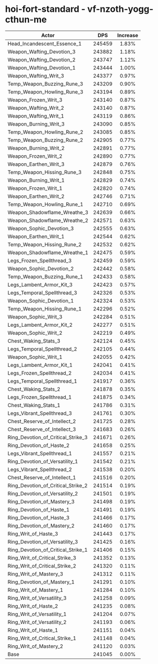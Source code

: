 # hoi-fort-standard - vf-nzoth-yogg-cthun-me
| Actor | DPS | Increase |
|---|:---:|:---:|
|Head_Incandescent_Essence_1|245459|1.83%|
|Weapon_Wafting_Devotion_3|243882|1.18%|
|Weapon_Wafting_Devotion_2|243747|1.12%|
|Weapon_Wafting_Devotion_1|243444|1.00%|
|Weapon_Wafting_Writ_3|243377|0.97%|
|Temp_Weapon_Buzzing_Rune_3|243209|0.90%|
|Temp_Weapon_Howling_Rune_3|243194|0.89%|
|Weapon_Frozen_Writ_3|243140|0.87%|
|Weapon_Wafting_Writ_2|243140|0.87%|
|Weapon_Wafting_Writ_1|243119|0.86%|
|Weapon_Burning_Writ_3|243090|0.85%|
|Temp_Weapon_Howling_Rune_2|243085|0.85%|
|Temp_Weapon_Buzzing_Rune_2|242905|0.77%|
|Weapon_Burning_Writ_2|242891|0.77%|
|Weapon_Frozen_Writ_2|242890|0.77%|
|Weapon_Earthen_Writ_3|242879|0.76%|
|Temp_Weapon_Hissing_Rune_3|242848|0.75%|
|Weapon_Burning_Writ_1|242829|0.74%|
|Weapon_Frozen_Writ_1|242820|0.74%|
|Weapon_Earthen_Writ_2|242746|0.71%|
|Temp_Weapon_Howling_Rune_1|242710|0.69%|
|Weapon_Shadowflame_Wreathe_3|242639|0.66%|
|Weapon_Shadowflame_Wreathe_2|242571|0.63%|
|Weapon_Sophic_Devotion_3|242555|0.63%|
|Weapon_Earthen_Writ_1|242544|0.62%|
|Temp_Weapon_Hissing_Rune_2|242532|0.62%|
|Weapon_Shadowflame_Wreathe_1|242475|0.59%|
|Legs_Frozen_Spellthread_3|242459|0.59%|
|Weapon_Sophic_Devotion_2|242442|0.58%|
|Temp_Weapon_Buzzing_Rune_1|242433|0.58%|
|Legs_Lambent_Armor_Kit_3|242423|0.57%|
|Legs_Temporal_Spellthread_3|242326|0.53%|
|Weapon_Sophic_Devotion_1|242324|0.53%|
|Temp_Weapon_Hissing_Rune_1|242296|0.52%|
|Weapon_Sophic_Writ_3|242284|0.51%|
|Legs_Lambent_Armor_Kit_2|242277|0.51%|
|Weapon_Sophic_Writ_2|242219|0.49%|
|Chest_Waking_Stats_3|242124|0.45%|
|Legs_Temporal_Spellthread_2|242105|0.44%|
|Weapon_Sophic_Writ_1|242055|0.42%|
|Legs_Lambent_Armor_Kit_1|242041|0.41%|
|Legs_Frozen_Spellthread_2|242034|0.41%|
|Legs_Temporal_Spellthread_1|241917|0.36%|
|Chest_Waking_Stats_2|241878|0.35%|
|Legs_Frozen_Spellthread_1|241875|0.34%|
|Chest_Waking_Stats_1|241786|0.31%|
|Legs_Vibrant_Spellthread_3|241761|0.30%|
|Chest_Reserve_of_Intellect_2|241725|0.28%|
|Chest_Reserve_of_Intellect_3|241683|0.26%|
|Ring_Devotion_of_Critical_Strike_3|241671|0.26%|
|Ring_Devotion_of_Haste_2|241658|0.25%|
|Legs_Vibrant_Spellthread_1|241557|0.21%|
|Ring_Devotion_of_Versatility_1|241542|0.21%|
|Legs_Vibrant_Spellthread_2|241538|0.20%|
|Chest_Reserve_of_Intellect_1|241516|0.20%|
|Ring_Devotion_of_Critical_Strike_2|241514|0.19%|
|Ring_Devotion_of_Versatility_2|241501|0.19%|
|Ring_Devotion_of_Mastery_3|241498|0.19%|
|Ring_Devotion_of_Haste_1|241491|0.19%|
|Ring_Devotion_of_Haste_3|241466|0.17%|
|Ring_Devotion_of_Mastery_2|241460|0.17%|
|Ring_Writ_of_Haste_3|241443|0.17%|
|Ring_Devotion_of_Versatility_3|241425|0.16%|
|Ring_Devotion_of_Critical_Strike_1|241406|0.15%|
|Ring_Writ_of_Critical_Strike_3|241352|0.13%|
|Ring_Writ_of_Critical_Strike_2|241320|0.11%|
|Ring_Writ_of_Mastery_3|241312|0.11%|
|Ring_Devotion_of_Mastery_1|241291|0.10%|
|Ring_Writ_of_Mastery_1|241284|0.10%|
|Ring_Writ_of_Versatility_3|241258|0.09%|
|Ring_Writ_of_Haste_2|241235|0.08%|
|Ring_Writ_of_Versatility_1|241204|0.07%|
|Ring_Writ_of_Versatility_2|241193|0.06%|
|Ring_Writ_of_Haste_1|241151|0.04%|
|Ring_Writ_of_Critical_Strike_1|241148|0.04%|
|Ring_Writ_of_Mastery_2|241120|0.03%|
|Base|241045|0.00%|
